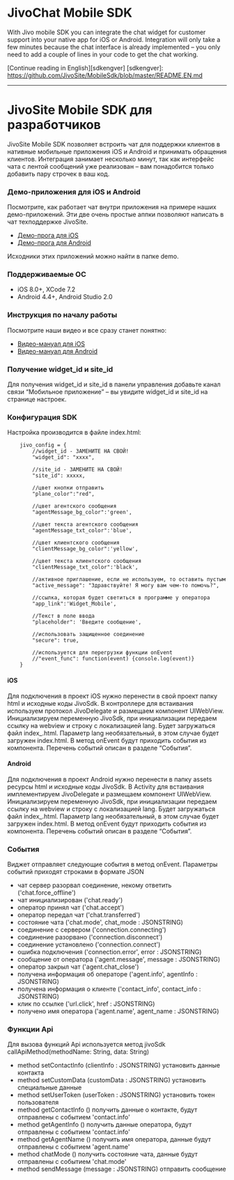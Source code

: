 # JivoChat Mobile SDK

With Jivo mobile SDK you can integrate the chat  widget for customer support into your native app for iOS or Android. Integration will only take a few minutes because the chat interface is already implemented – you only need to add a couple of lines in your code to get the chat working.

[Continue reading in English][sdkengver]
[sdkengver]:
<https://github.com/JivoSite/MobileSdk/blob/master/README.EN.md>

----

# JivoSite Mobile SDK для разработчиков
JivoSite Mobile SDK позволяет встроить чат для поддержки клиентов в нативные мобильные приложения iOS и Android и принимать обращения клиентов. Интеграция занимает несколько минут, так как интерфейс чата с лентой сообщений уже реализован – вам понадобится только добавить пару строчек в ваш код.


### Демо-приложения для iOS и Android
Посмотрите, как работает чат внутри приложения на примере наших демо-приложений. Эти две очень простые аппки позволяют написать в чат  техподдержке JivoSite.

 - [Демо-прога для iOS][iossdkapp]
 - [Демо-прога для Android][androidsdkapp]

 [iossdkapp]: <https://itunes.apple.com/ru/app/jivosite-sdk-dla-razrabotcikov/id1085180661?mt=8>
 [androidsdkapp]: <https://play.google.com/store/apps/details?id=com.jivosite.supportapp&hl=ru>

Исходники этих приложений можно найти в папке demo.


### Поддерживаемые ОС
- iOS 8.0+, XCode 7.2
- Android 4.4+, Android Studio 2.0

### Инструкция по началу работы
Посмотрите наши видео и все сразу станет понятно:
 - [Видео-мануал для iOS][iosmanual]
 - [Видео-мануал для Android][androidmanual]

 [iosmanual]: <https://www.youtube.com/watch?v=2M5BqDubp7g>
 [androidmanual]: <https://www.youtube.com/watch?v=X5AEWG83G0g>


### Получение widget_id и site_id
Для получения widget_id и site_id в панели управления добавьте канал связи “Мобильное приложение” – вы увидите widget_id и site_id на странице настроек.


### Конфигурация SDK
Настройка производится в файле index.html:

        jivo_config = {
            //widget_id - ЗАМЕНИТЕ НА СВОЙ!
            "widget_id": "xxxx",

            //site_id - ЗАМЕНИТЕ НА СВОЙ!
            "site_id": xxxxx,

            //цвет кнопки отправить
            "plane_color":"red",

            //цвет агентского сообщения
            "agentMessage_bg_color":'green',

            //цвет текста агентского сообщения
            "agentMessage_txt_color":'blue',

            //цвет клиентского сообщения
            "clientMessage_bg_color":'yellow',

            //цвет текста клиентского сообщения
            "clientMessage_txt_color":'black',

            //активное приглашение, если не используем, то оставить пустым
            "active_message": "Здравствуйте! Я могу вам чем-то помочь?",

            //ссылка, которая будет светиться в программе у оператора
            "app_link":'Widget_Mobile',

            //Текст в поле ввода
            "placeholder": 'Введите сообщение',

            //использовать защищенное соединение
            "secure": true,

            //используется для перегрузки функции onEvent
            //"event_func": function(event) {console.log(event)}
        }

#### iOS
Для подключения в проект iOS нужно перенести в свой проект папку html и исходные коды JivoSdk. В контроллере для встаивания используем протокол JivoDelegate и размещаем компонент UIWebView. Инициализируем переменную JivoSdk, при инициализации передаем ссылку на webview и строку с локализацией lang. Будет загружаться файл index_<lang>.html. Параметр lang необязательный, в этом случае будет загружен index.html. В метод onEvent будут приходить события из компонента. Перечень событий описан в разделе “События”.

#### Android
Для подключения в проект Android нужно перенести в папку assets ресурсы html и исходные коды JivoSdk. В Activity для встаивания имплементируем JivoDelegate и размещаем компонент UIWebView. Инициализируем переменную JivoSdk, при инициализации передаем ссылку на webview и строку с локализацией lang. Будет загружаться файл index_<lang>.html. Параметр lang необязательный, в этом случае будет загружен index.html. В метод onEvent будут приходить события из компонента.
Перечень событий описан в разделе “События”.

### События
Виджет отправляет следующие события в метод onEvent. Параметры событий приходят строками в формате JSON

- чат сервер разорвал соединение, некому ответить ('chat.force_offline')
- чат инициализирован ('chat.ready')
- оператор принял чат ('chat.accept')
- оператор передал чат ('chat.transferred')
- состояние чата ('chat.mode', chat_mode : JSONSTRING)
- соединение с сервером ('connection.connecting')
- соединение разорвано ('connection.disconnect')
- соединение установлено ('connection.connect')
- ошибка подключения ('connection.error', error : JSONSTRING)
- сообщение от оператора ('agent.message', message : JSONSTRING)
- оператор закрыл чат ('agent.chat_close')
- получена информация об операторе ('agent.info', agentInfo : JSONSTRING)
- получена информация о клиенте ('contact_info', contact_info : JSONSTRING)
- клик по ссылке ('url.click', href : JSONSTRING)
- получено имя оператора ('agent.name', agent_name : JSONSTRING)

### Функции Api
Для вызова функций Api используется метод jivoSdk callApiMethod(methodName: String, data: String)

- method setContactInfo (clientInfo : JSONSTRING) установить данные контакта
- method setCustomData (customData : JSONSTRING) установить специальные данные
- method setUserToken (userToken : JSONSTRING) установить токен пользователя
- method getContactInfo () получить данные о контакте, будут отправлены с событием 'contact.info'
- method getAgentInfo () получить данные оператора, будут отправлены с событием 'contact.info'
- method getAgentName () получить имя оператора, данные будут отправлены с событием 'agent.name'
- method chatMode () получить состояние чата, данные будут отправлены с событием 'chat.mode'
- method sendMessage (message : JSONSTRING) отправить сообщение
